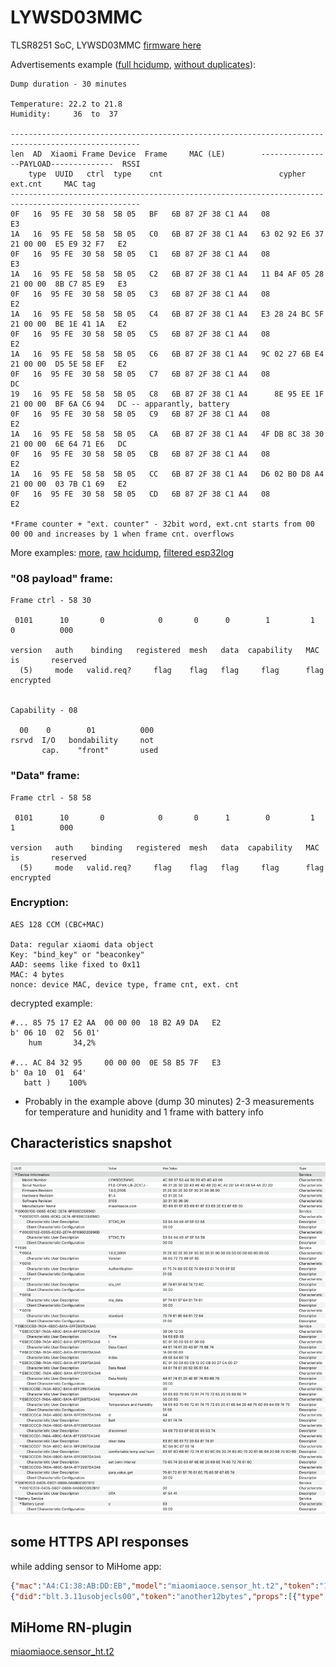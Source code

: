 # LYWSD03MMC

TLSR8251 SoC, LYWSD03MMC [firmware here](https://github.com/custom-components/sensor.mitemp_bt/issues/7#issuecomment-570829260)

Advertisements example ([full hcidump](lywsd03mmcdump.txt), [without duplicates](lywsd03mmcdump_noduplicates.txt)):

```
Dump duration - 30 minutes

Temperature: 22.2 to 21.8
Humidity:     36  to  37

---------------------------------------------------------------------------------------------------
len  AD  Xiaomi Frame Device  Frame     MAC (LE)        ----------------PAYLOAD--------------  RSSI
    type  UUID   ctrl  type    cnt                          cypher      ext.cnt     MAC tag
---------------------------------------------------------------------------------------------------
0F   16  95 FE  30 58  5B 05   BF   6B 87 2F 38 C1 A4   08                                      E3
1A   16  95 FE  58 58  5B 05   C0   6B 87 2F 38 C1 A4   63 02 92 E6 37  21 00 00  E5 E9 32 F7   E2
0F   16  95 FE  30 58  5B 05   C1   6B 87 2F 38 C1 A4   08                                      E3
1A   16  95 FE  58 58  5B 05   C2   6B 87 2F 38 C1 A4   11 B4 AF 05 28  21 00 00  8B C7 85 E9   E3
0F   16  95 FE  30 58  5B 05   C3   6B 87 2F 38 C1 A4   08                                      E2
1A   16  95 FE  58 58  5B 05   C4   6B 87 2F 38 C1 A4   E3 28 24 BC 5F  21 00 00  BE 1E 41 1A   E2
0F   16  95 FE  30 58  5B 05   C5   6B 87 2F 38 C1 A4   08                                      E2
1A   16  95 FE  58 58  5B 05   C6   6B 87 2F 38 C1 A4   9C 02 27 6B E4  21 00 00  D5 5E 58 EF   E2
0F   16  95 FE  30 58  5B 05   C7   6B 87 2F 38 C1 A4   08                                      DC
19   16  95 FE  58 58  5B 05   C8   6B 87 2F 38 C1 A4      8E 95 EE 1F  21 00 00  BF 6A C6 94   DC -- apparantly, battery
0F   16  95 FE  30 58  5B 05   C9   6B 87 2F 38 C1 A4   08                                      E2
1A   16  95 FE  58 58  5B 05   CA   6B 87 2F 38 C1 A4   4F DB 8C 38 30  21 00 00  6E 64 71 E6   DC
0F   16  95 FE  30 58  5B 05   CB   6B 87 2F 38 C1 A4   08                                      E2
1A   16  95 FE  58 58  5B 05   CC   6B 87 2F 38 C1 A4   D6 02 B0 D8 A4  21 00 00  03 7B C1 69   E2
0F   16  95 FE  30 58  5B 05   CD   6B 87 2F 38 C1 A4   08                                      E2

*Frame counter + "ext. counter" - 32bit word, ext.cnt starts from 00 00 00 and increases by 1 when frame cnt. overflows
```

More examples: [more](https://github.com/custom-components/sensor.mitemp_bt/issues/7#issuecomment-568723038), [raw hcidump](https://github.com/custom-components/sensor.mitemp_bt/issues/7#issuecomment-566897865), [filtered esp32log](https://github.com/custom-components/sensor.mitemp_bt/issues/7#issuecomment-573395064)

### "08 payload" frame:

```
Frame ctrl - 58 30

 0101      10       0            0       0      0        1         1         0          000

version   auth    binding   registered  mesh   data  capability   MAC        is       reserved
  (5)     mode   valid.req?     flag    flag   flag     flag      flag    encrypted


Capability - 08

  00    0        01          000
rsrvd  I/O   bondability     not
       cap.    "front"       used
```

### "Data" frame:

```
Frame ctrl - 58 58

 0101      10       0            0       0      1        0         1         1          000

version   auth    binding   registered  mesh   data  capability   MAC        is       reserved
  (5)     mode   valid.req?     flag    flag   flag     flag      flag    encrypted

```

### Encryption:

```
AES 128 CCM (CBC+MAC)

Data: regular xiaomi data object
Key: "bind_key" or "beaconkey"
AAD: seems like fixed to 0x11
MAC: 4 bytes
nonce: device MAC, device type, frame cnt, ext. cnt
```

decrypted example:

```shell
#... 85 75 17 E2 AA  00 00 00  18 B2 A9 DA   E2
b' 06 10  02  56 01'
    hum       34,2%

#... AC 84 32 95     00 00 00  0E 58 B5 7F   E3
b' 0a 10  01  64'
   batt )    100%
```

* Probably in the example above (dump 30 minutes) 2-3 measurements for temperature and hunidity and 1 frame with battery info

## Characteristics snapshot

![adafruit bluefruit snapshot](characteristics_snapshot.png)

## some HTTPS API responses

while adding sensor to MiHome app:

```json
{"mac":"A4:C1:38:AB:DD:EB","model":"miaomiaoce.sensor_ht.t2","token":"12byteshex","did":"blt.3.11usobjecls00"}
{"did":"blt.3.11usobjecls00","token":"another12bytes","props":[{"type":"prop","key":"bind_key","value":"16bytes"},{"type":"prop","key":"smac","value":"A4:C1:38:AB:DD:EB"}]}
```

## MiHome RN-plugin

[miaomiaoce.sensor_ht.t2](https://github.com/wiecosystem/Bluetooth/files/4230785/miaomiaoce.sensor_ht.t2.zip)
